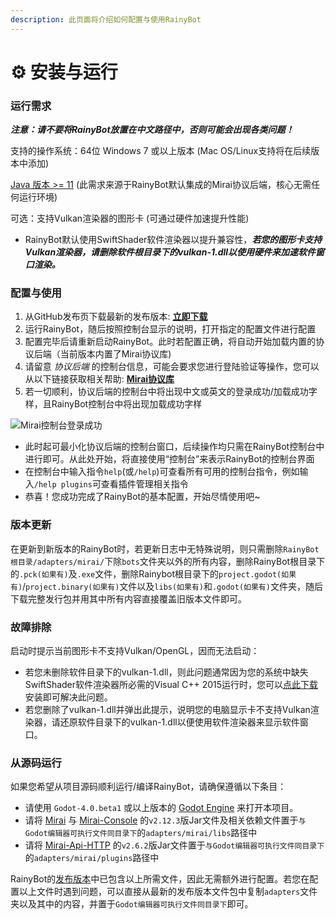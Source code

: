 ```yaml
---
description: 此页面将介绍如何配置与使用RainyBot
---
```


# ⚙ 安装与运行

### 运行需求

_**注意：请不要将RainyBot放置在中文路径中，否则可能会出现各类问题！**_

支持的操作系统：64位 Windows 7 或以上版本 (Mac OS/Linux支持将在后续版本中添加)

[Java 版本 >= 11](https://www.oracle.com/java/technologies/downloads/) (此需求来源于RainyBot默认集成的Mirai协议后端，核心无需任何运行环境)

可选：支持Vulkan渲染器的图形卡 (可通过硬件加速提升性能)

* RainyBot默认使用SwiftShader软件渲染器以提升兼容性，_**若您的图形卡支持Vulkan渲染器，请删除软件根目录下的vulkan-1.dll以使用硬件来加速软件窗口渲染。**_

### 配置与使用

1. 从GitHub发布页下载最新的发布版本: [**立即下载**](https://github.com/Xwdit/RainyBot-Core/releases)
2. 运行RainyBot，随后按照控制台显示的说明，打开指定的配置文件进行配置
3. 配置完毕后请重新启动RainyBot。此时若配置正确，将自动开始加载内置的协议后端（当前版本内置了Mirai协议库)
4. 请留意 _协议后端_ 的控制台信息，可能会要求您进行登陆验证等操作，您可以从以下链接获取相关帮助: [**Mirai协议库**](https://mirai.mamoe.net/topic/223/%E6%97%A0%E6%B3%95%E7%99%BB%E5%BD%95%E7%9A%84%E4%B8%B4%E6%97%B6%E5%A4%84%E7%90%86%E6%96%B9%E6%A1%88)
5. 若一切顺利，协议后端的控制台中将出现中文或英文的登录成功/加载成功字样，且RainyBot控制台中将出现加载成功字样

![Mirai控制台登录成功](../.gitbook/assets/mirai\_login\_success.png)

* 此时起可最小化协议后端的控制台窗口，后续操作均只需在RainyBot控制台中进行即可。从此处开始，将直接使用“控制台”来表示RainyBot的控制台界面
* 在控制台中输入指令`help`(或`/help`)可查看所有可用的控制台指令，例如输入`/help plugins`可查看插件管理相关指令
* 恭喜！您成功完成了RainyBot的基本配置，开始尽情使用吧\~

### 版本更新

在更新到新版本的RainyBot时，若更新日志中无特殊说明，则只需删除`RainyBot根目录/adapters/mirai/`下除`bots`文件夹以外的所有内容，删除RainyBot根目录下的`.pck(如果有)`及`.exe`文件，删除Rainybot根目录下的`project.godot(如果有)`/`project.binary(如果有)`文件以及`libs(如果有)`和`.godot(如果有)`文件夹，随后下载完整发行包并用其中所有内容直接覆盖旧版本文件即可。

### 故障排除

启动时提示当前图形卡不支持Vulkan/OpenGL，因而无法启动：

* 若您未删除软件目录下的vulkan-1.dll，则此问题通常因为您的系统中缺失SwiftShader软件渲染器所必需的Visual C++ 2015运行时，您可以[点此下载](https://docs.microsoft.com/zh-cn/cpp/windows/latest-supported-vc-redist?view=msvc-170)安装即可解决此问题。
* 若您删除了vulkan-1.dll并弹出此提示，说明您的电脑显示卡不支持Vulkan渲染器，请还原软件目录下的vulkan-1.dll以便使用软件渲染器来显示软件窗口。

### 从源码运行

如果您希望从项目源码顺利运行/编译RainyBot，请确保遵循以下条目：

* 请使用 `Godot-4.0.beta1` 或以上版本的 [Godot Engine](https://github.com/godotengine/godot) 来打开本项目。
* 请将 [Mirai](https://github.com/mamoe/mirai) 与 [Mirai-Console](https://github.com/mamoe/mirai-console) 的`v2.12.3`版Jar文件及相关依赖文件置于`与Godot编辑器可执行文件同目录下`的`adapters/mirai/libs`路径中
* 请将 [Mirai-Api-HTTP](https://github.com/project-mirai/mirai-api-http) 的`v2.6.2`版Jar文件置于`与Godot编辑器可执行文件同目录下`的`adapters/mirai/plugins`路径中

RainyBot的[发布版本](https://github.com/Xwdit/RainyBot-Core/releases)中已包含以上所需文件，因此无需额外进行配置。若您在配置以上文件时遇到问题，可以直接从最新的发布版本文件包中复制`adapters`文件夹以及其中的内容，并置于`Godot编辑器可执行文件同目录下`即可。
